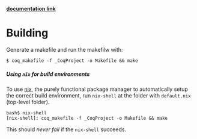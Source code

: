 **[documentation link](https://math-fehr.github.io/PresburgerAI-Coq/)**

# Building

Generate a makefile and run the makefilw with:

```
$ coq_makefile -f _CoqProject -o Makefile && make
```

##### Using `nix` for build environments

To use [nix](https://nixos.org/nix/), the purely functional package manager
to automatically setup the correct build environment, run `nix-shell` at
the folder with `default.nix` (top-level folder).


```
bash$ nix-shell
[nix-shell]: coq_makefile -f _CoqProject -o Makefile && make
```

This should _never fail_ if the `nix-shell` succeeds.
